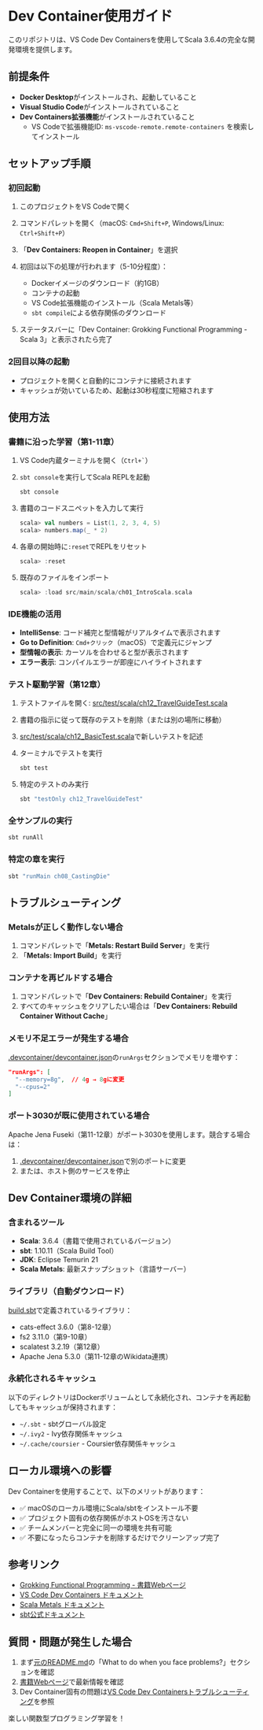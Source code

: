 # Dev Container使用ガイド

このリポジトリは、VS Code Dev Containersを使用してScala 3.6.4の完全な開発環境を提供します。

## 前提条件

- **Docker Desktop**がインストールされ、起動していること
- **Visual Studio Code**がインストールされていること
- **Dev Containers拡張機能**がインストールされていること
  - VS Codeで拡張機能ID: `ms-vscode-remote.remote-containers` を検索してインストール

## セットアップ手順

### 初回起動

1. このプロジェクトをVS Codeで開く

2. コマンドパレットを開く（macOS: `Cmd+Shift+P`, Windows/Linux: `Ctrl+Shift+P`）

3. 「**Dev Containers: Reopen in Container**」を選択

4. 初回は以下の処理が行われます（5-10分程度）：
   - Dockerイメージのダウンロード（約1GB）
   - コンテナの起動
   - VS Code拡張機能のインストール（Scala Metals等）
   - `sbt compile`による依存関係のダウンロード

5. ステータスバーに「Dev Container: Grokking Functional Programming - Scala 3」と表示されたら完了

### 2回目以降の起動

- プロジェクトを開くと自動的にコンテナに接続されます
- キャッシュが効いているため、起動は30秒程度に短縮されます

## 使用方法

### 書籍に沿った学習（第1-11章）

1. VS Code内蔵ターミナルを開く（`` Ctrl+` ``）

2. `sbt console`を実行してScala REPLを起動
   ```bash
   sbt console
   ```

3. 書籍のコードスニペットを入力して実行
   ```scala
   scala> val numbers = List(1, 2, 3, 4, 5)
   scala> numbers.map(_ * 2)
   ```

4. 各章の開始時に`:reset`でREPLをリセット
   ```scala
   scala> :reset
   ```

5. 既存のファイルをインポート
   ```scala
   scala> :load src/main/scala/ch01_IntroScala.scala
   ```

### IDE機能の活用

- **IntelliSense**: コード補完と型情報がリアルタイムで表示されます
- **Go to Definition**: `Cmd+クリック`（macOS）で定義元にジャンプ
- **型情報の表示**: カーソルを合わせると型が表示されます
- **エラー表示**: コンパイルエラーが即座にハイライトされます

### テスト駆動学習（第12章）

1. テストファイルを開く: [src/test/scala/ch12_TravelGuideTest.scala](src/test/scala/ch12_TravelGuideTest.scala)

2. 書籍の指示に従って既存のテストを削除（または別の場所に移動）

3. [src/test/scala/ch12_BasicTest.scala](src/test/scala/ch12_BasicTest.scala)で新しいテストを記述

4. ターミナルでテストを実行
   ```bash
   sbt test
   ```

5. 特定のテストのみ実行
   ```bash
   sbt "testOnly ch12_TravelGuideTest"
   ```

### 全サンプルの実行

```bash
sbt runAll
```

### 特定の章を実行

```bash
sbt "runMain ch08_CastingDie"
```

## トラブルシューティング

### Metalsが正しく動作しない場合

1. コマンドパレットで「**Metals: Restart Build Server**」を実行
2. 「**Metals: Import Build**」を実行

### コンテナを再ビルドする場合

1. コマンドパレットで「**Dev Containers: Rebuild Container**」を実行
2. すべてのキャッシュをクリアしたい場合は「**Dev Containers: Rebuild Container Without Cache**」

### メモリ不足エラーが発生する場合

[.devcontainer/devcontainer.json](.devcontainer/devcontainer.json)の`runArgs`セクションでメモリを増やす：

```json
"runArgs": [
  "--memory=8g",  // 4g → 8gに変更
  "--cpus=2"
]
```

### ポート3030が既に使用されている場合

Apache Jena Fuseki（第11-12章）がポート3030を使用します。競合する場合は：

1. [.devcontainer/devcontainer.json](.devcontainer/devcontainer.json)で別のポートに変更
2. または、ホスト側のサービスを停止

## Dev Container環境の詳細

### 含まれるツール

- **Scala**: 3.6.4（書籍で使用されているバージョン）
- **sbt**: 1.10.11（Scala Build Tool）
- **JDK**: Eclipse Temurin 21
- **Scala Metals**: 最新スナップショット（言語サーバー）

### ライブラリ（自動ダウンロード）

[build.sbt](build.sbt)で定義されているライブラリ：
- cats-effect 3.6.0（第8-12章）
- fs2 3.11.0（第9-10章）
- scalatest 3.2.19（第12章）
- Apache Jena 5.3.0（第11-12章のWikidata連携）

### 永続化されるキャッシュ

以下のディレクトリはDockerボリュームとして永続化され、コンテナを再起動してもキャッシュが保持されます：

- `~/.sbt` - sbtグローバル設定
- `~/.ivy2` - Ivy依存関係キャッシュ
- `~/.cache/coursier` - Coursier依存関係キャッシュ

## ローカル環境への影響

Dev Containerを使用することで、以下のメリットがあります：

- ✅ macOSのローカル環境にScala/sbtをインストール不要
- ✅ プロジェクト固有の依存関係がホストOSを汚さない
- ✅ チームメンバーと完全に同一の環境を共有可能
- ✅ 不要になったらコンテナを削除するだけでクリーンアップ完了

## 参考リンク

- [Grokking Functional Programming - 書籍Webページ](https://michalplachta.com/book)
- [VS Code Dev Containers ドキュメント](https://code.visualstudio.com/docs/devcontainers/containers)
- [Scala Metals ドキュメント](https://scalameta.org/metals/docs/editors/vscode/)
- [sbt公式ドキュメント](https://www.scala-sbt.org/1.x/docs/)

## 質問・問題が発生した場合

1. まず[元のREADME.md](README.md)の「What to do when you face problems?」セクションを確認
2. [書籍Webページ](https://michalplachta.com/book)で最新情報を確認
3. Dev Container固有の問題は[VS Code Dev Containersトラブルシューティング](https://code.visualstudio.com/docs/devcontainers/troubleshooting)を参照

楽しい関数型プログラミング学習を！
